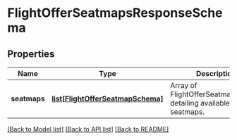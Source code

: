 # FlightOfferSeatmapsResponseSchema

## Properties
Name | Type | Description | Notes
------------ | ------------- | ------------- | -------------
**seatmaps** | [**list[FlightOfferSeatmapSchema]**](FlightOfferSeatmapSchema.md) | Array of FlightOfferSeatmapSchema detailing available seatmaps. | [optional] 

[[Back to Model list]](../README.md#documentation-for-models) [[Back to API list]](../README.md#documentation-for-api-endpoints) [[Back to README]](../README.md)

